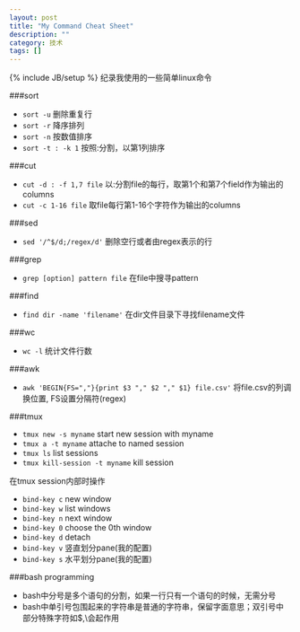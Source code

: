 ```yaml
---
layout: post
title: "My Command Cheat Sheet"
description: ""
category: 技术
tags: []
---
```

{% include JB/setup %}
纪录我使用的一些简单linux命令

###sort 
+ `sort -u` 删除重复行
+ `sort -r` 降序排列
+ `sort -n` 按数值排序
+ `sort -t : -k 1` 按照:分割，以第1列排序 

###cut
+ `cut -d : -f 1,7 file` 以:分割file的每行，取第1个和第7个field作为输出的columns
+ `cut -c 1-16 file` 取file每行第1-16个字符作为输出的columns

###sed
+ `sed '/^$/d;/regex/d'` 删除空行或者由regex表示的行

###grep
+ `grep [option] pattern file` 在file中搜寻pattern

###find
+ `find dir -name 'filename'` 在dir文件目录下寻找filename文件

<!--more-->

###wc
+ `wc -l` 统计文件行数

###awk
+ `awk 'BEGIN{FS=","}{print $3 "," $2 "," $1} file.csv'` 将file.csv的列调换位置, FS设置分隔符(regex)

<!-- to add less tr -->

###tmux
+ `tmux new -s myname` start new session with myname
+ `tmux a -t myname` attache to named session
+ `tmux ls` list sessions
+ `tmux kill-session -t myname` kill session

在tmux session内部时操作

+ `bind-key c` new window
+ `bind-key w` list windows
+ `bind-key n` next window
+ `bind-key 0` choose the 0th window
+ `bind-key d` detach
+ `bind-key v` 竖直划分pane(我的配置)
+ `bind-key s` 水平划分pane(我的配置)

###bash programming
+ bash中分号是多个语句的分割，如果一行只有一个语句的时候，无需分号
+ bash中单引号包围起来的字符串是普通的字符串，保留字面意思；双引号中部分特殊字符如$,\会起作用
